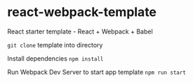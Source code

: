 # react-webpack-template

React starter template - React + Webpack + Babel

`git clone` template into directory

Install dependencies `npm install`

Run Webpack Dev Server to start app template `npm run start`
